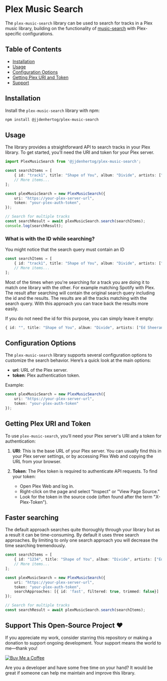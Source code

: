 
# Plex Music Search

The `plex-music-search` library can be used to search for tracks in a Plex music library, building on the functionality of [music-search](https://github.com/jjdenhertog/music-search) with Plex-specific configurations. 

## Table of Contents
- [Installation](#installation)
- [Usage](#usage)
- [Configuration Options](#configuration-options)
- [Getting Plex URI and Token](#getting-plex-uri-and-token)
- [Support](#support)

## Installation

Install the `plex-music-search` library with npm:

```bash
npm install @jjdenhertog/plex-music-search
```

## Usage

The library provides a straightforward API to search tracks in your Plex library. To get started, you’ll need the URI and token for your Plex server.

```typescript
import PlexMusicSearch from '@jjdenhertog/plex-music-search';

const searchItems = [
    { id: "track1", title: "Shape of You", album: "Divide", artists: ["Ed Sheeran"] },
    // More items...
];

const plexMusicSearch = new PlexMusicSearch({
    uri: "https://your-plex-server-url",
    token: "your-plex-auth-token",
});

// Search for multiple tracks
const searchResult = await plexMusicSearch.search(searchItems);
console.log(searchResult);
```

### What is with the ID while searching?

You might notice that the search query must contain an ID
```typescript
const searchItems = [
    { id: "track1", title: "Shape of You", album: "Divide", artists: ["Ed Sheeran"] },
    // More items...
];
```

Most of the times when you're searching for a track you are doing it to match one library with the other. For example matching Spotify with Plex. The result after searching will contain the original search query including the id and the results. The results are all the tracks matching with the search query. With this approach you can trace back the results more easily.

If you do not need the id for this purpose, you can simply leave it empty: 
```typescript
{ id: "", title: "Shape of You", album: "Divide", artists: ["Ed Sheeran"] }
```

## Configuration Options

The `plex-music-search` library supports several configuration options to customize the search behavior. Here’s a quick look at the main options:

- **uri**: URL of the Plex server.
- **token**: Plex authentication token.

Example:

```typescript
const plexMusicSearch = new PlexMusicSearch({
    uri: "https://your-plex-server-url",
    token: "your-plex-auth-token"
});
```

## Getting Plex URI and Token

To use `plex-music-search`, you’ll need your Plex server's URI and a token for authentication:

1. **URI**: This is the base URL of your Plex server. You can usually find this in your Plex server settings, or by accessing Plex Web and copying the URL from your browser.

2. **Token**: The Plex token is required to authenticate API requests. To find your token:
   - Open Plex Web and log in.
   - Right-click on the page and select "Inspect" or "View Page Source."
   - Look for the token in the source code (often found after the term "X-Plex-Token").

## Faster searching

The default approach searches quite thoroughly through your library but as a result it can be time-consuming. By default it uses three search approaches. By limiting to only one search approach you will decrease the time searching tremendously.

```typescript
const searchItems = [
    { id: "1234", title: "Shape of You", album: "Divide", artists: ["Ed Sheeran"] },
    // More items...
];

const plexMusicSearch = new PlexMusicSearch({
    uri: "https://your-plex-server-url",
    token: "your-plex-auth-token",
    searchApproaches: [{ id: 'fast', filtered: true, trimmed: false}]
});

// Search for multiple tracks
const searchResult = await plexMusicSearch.search(searchItems);

```

## Support This Open-Source Project ❤️

If you appreciate my work, consider starring this repository or making a donation to support ongoing development. Your support means the world to me—thank you!

[![Buy Me a Coffee](https://www.buymeacoffee.com/assets/img/custom_images/orange_img.png)](https://www.buymeacoffee.com/jjdenhertog)

Are you a developer and have some free time on your hand? It would be great if someone can help me maintain and improve this library.
